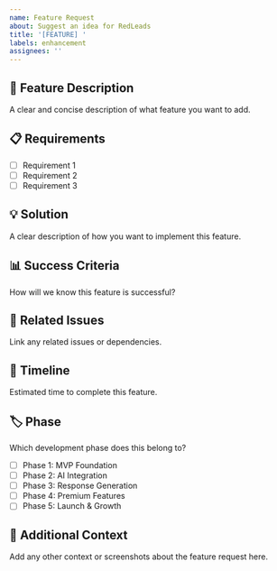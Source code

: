 ```yaml
---
name: Feature Request
about: Suggest an idea for RedLeads
title: '[FEATURE] '
labels: enhancement
assignees: ''
---
```


## 🚀 Feature Description
A clear and concise description of what feature you want to add.

## 📋 Requirements
- [ ] Requirement 1
- [ ] Requirement 2
- [ ] Requirement 3

## 💡 Solution
A clear description of how you want to implement this feature.

## 📊 Success Criteria
How will we know this feature is successful?

## 🔗 Related Issues
Link any related issues or dependencies.

## 📅 Timeline
Estimated time to complete this feature.

## 🏷️ Phase
Which development phase does this belong to?
- [ ] Phase 1: MVP Foundation
- [ ] Phase 2: AI Integration  
- [ ] Phase 3: Response Generation
- [ ] Phase 4: Premium Features
- [ ] Phase 5: Launch & Growth

## 📝 Additional Context
Add any other context or screenshots about the feature request here.